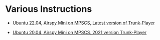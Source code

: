 # Various Instructions

- [Ubuntu 22.04, Airspy Mini on MPSCS, Latest version of Trunk-Player](https://github.com/gopher2/Trunk-Player-Legacy-Instructions/blob/main/README-Legacy.md)

- [Ubuntu 20.04, Airspy Mini on MPSCS, 2021 version Trunk-Player](https://github.com/gopher2/Trunk-Player-Legacy-Instructions/blob/main/README-Legacy2020.md)

